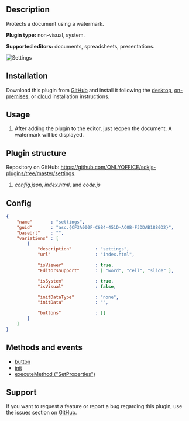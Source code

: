 ## Description

Protects a document using a watermark.

**Plugin type:** non-visual, system.

**Supported editors:** documents, spreadsheets, presentations.

![Settings](/assets/images/plugins/gifs/settings.gif)

## Installation

Download this plugin from [GitHub](https://github.com/ONLYOFFICE/sdkjs-plugins/tree/master/settings) and install it following the [desktop](../../Adding%20plugins/ONLYOFFICE%20Desktop%20Editors/index.md), [on-premises](../../Adding%20plugins/ONLYOFFICE%20Docs%20on-premises/index.md), or [cloud](../../Adding%20plugins/ONLYOFFICE%20Cloud/index.md) installation instructions.

## Usage

1. After adding the plugin to the editor, just reopen the document. A watermark will be displayed.

## Plugin structure

Repository on GitHub: <https://github.com/ONLYOFFICE/sdkjs-plugins/tree/master/settings>.

1. *config.json*, *index.html*, and *code.js*

## Config

``` json
{
    "name"       : "settings",
    "guid"       : "asc.{CF3A000F-C6B4-451D-AC0B-F3DDAB1880D2}",
    "baseUrl"    : "",
    "variations" : [
        {
            "description"         : "settings",
            "url"                 : "index.html",

            "isViewer"            : true,
            "EditorsSupport"      : [ "word", "cell", "slide" ],

            "isSystem"            : true,
            "isVisual"            : false,

            "initDataType"        : "none",
            "initData"            : "",

            "buttons"             : []
        }
    ]
}
```

## Methods and events

* [button](/plugin/events/button)
* [init](/plugin/events/init)
* [executeMethod ("SetProperties")](/plugin/executemethod/common/setproperties)

## Support

If you want to request a feature or report a bug regarding this plugin, use the issues section on [GitHub](https://github.com/ONLYOFFICE/sdkjs-plugins/issues).
